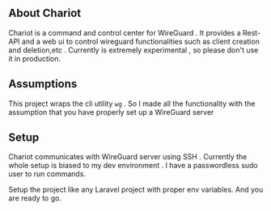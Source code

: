 ## About Chariot

Chariot is a command and control center for WireGuard . It provides a Rest-API and a web ui to control wireguard functionalities such as client creation and deletion,etc . Currently is extremely experimental , so please don't use it in production. 


## Assumptions

This project wraps the cli utility `wg` . So I made all the functionality with the assumption that you have properly set up a WireGuard server

## Setup
 
Chariot communicates with WireGuard server using SSH . Currently the whole setup is biased to my dev environment . I have a passwordless sudo user to run commands.

Setup the project like any Laravel project with proper env variables. And you are ready to go.
  

